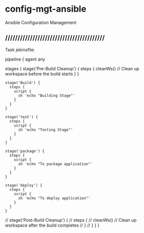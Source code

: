 # config-mgt-ansible
Ansible Configuration Management

## ////////////////////////////////////////
Task jekinsfile:

pipeline {
    agent any

  
  stages {
    stage('Pre-Build Cleanup') {
      steps {
        cleanWs() // Clean up workspace before the build starts
            }
        }

    stage('Build') {
      steps {
        script {
          sh 'echo "Building Stage"'
        }
      }
    }

    stage('test') {
      steps {
        script {
          sh 'echo "Testing Stage"'
        }
      }
    }

    stage('package') {
      steps {
        script {
          sh 'echo "To package application"'
        }
      }
    }

    stage('deploy') {
      steps {
        script {
          sh 'echo "To deploy application"'
        }
      }
    }

   // stage('Post-Build Cleanup') {
   //   steps {
     //   cleanWs() // Clean up workspace after the build completes
    //        }
     //   }
    }
}
